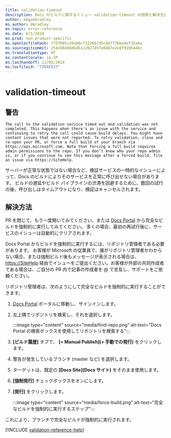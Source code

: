 ```yaml
---
title: validation-timeout
description: Docs のビルドに関するイシュー validation-timeout の説明と解決方法
author: meganbradley
ms.author: mbradley
ms.topic: error-reference
ms.date: 6/5/2019
ms.prod: non-product-specific
ms.openlocfilehash: f75f005ce9ab0cf332667d5c8b7778ba4ef35a0a
ms.sourcegitcommit: 254c804bb0b451c262745fe8d87e2e8f9196440c
ms.translationtype: HT
ms.contentlocale: ja-JP
ms.lasthandoff: 11/05/2019
ms.locfileid: "73592537"
---
```

# <a name="validation-timeout"></a>validation-timeout

## <a name="warning"></a>警告

`The call to the validation service timed out and validation was not completed. This happens when there's an issue with the service and continuing to retry the call could cause build delays. You might have content issues that were not reported. To retry validation, close and re-open your PR, or force a full build of your branch via https://ops.microsoft.com. Note that forcing a full build requires admin permissions to the repo. If you don’t know who your repo admin is, or if you continue to see this message after a forced build, file an issue via https://SiteHelp.`

サーバーが正常な状態ではない場合など、検証サービスの一時的なイシューによって、Docs のビルドによりそのサービスを正常に呼び出せない場合があります。 ビルドの遅延やビルド パイプラインの渋滞を回避するために、数回の試行の後、呼び出しはタイムアウトになり、検証はキャンセルされます。

## <a name="resolution"></a>解決方法

PR を閉じて、もう一度開いてみてください。または [Docs Portal](https://ops.microsoft.com/#/) から完全なビルドを強制的に実行してみてください。 多くの場合、最初の再試行後に、サービスのイシューは自動的にクリアされます。

Docs Portal からビルドを強制的に実行するには、リポジトリ管理者である必要があります。 お客様が Microsoft の従業員で、誰がリポジトリ管理者かわからない場合、または強制ビルド後もメッセージが表示される場合は、[https://SiteHelp](https://SiteHelp) 経由でイシューをご提出ください。お客様が外部の共同作成者である場合は、ご自分の PR 内で記事の作成者を @ で言及し、サポートをご依頼ください。

リポジトリ管理者は、次のようにして完全なビルドを強制的に実行することができます。

1. [Docs Portal](https://ops.microsoft.com/#/) ポータルに移動し、サインインします。
1. 左上隅でリポジトリを検索し、それを選択します。

   :::image type="content" source="media/find-repo.png" alt-text="Docs Portal の検索ボックスを使用してリポジトリを検索する":::
1. **[ビルド履歴]** タブで、 **[+ Manual Publish]\(+ 手動での発行\)** をクリックします。
1. 警告が発生しているブランチ (master など) を選択します。
1. ターゲットは、既定の **[Docs Site]\(Docs サイト\)** をそのまま使用します。
1. **[強制発行]** チェックボックスをオンにします。
1. **[発行]** をクリックします。

   :::image type="content" source="media/force-build.png" alt-text="完全なビルドを強制的に実行するステップ":::

これにより、ブランチで完全なビルドが強制的に実行されます。

<!--make sure to add this file to your includes folder and verify the path-->
[!INCLUDE [validation-reference-help](includes/validation-reference-help.md)]
